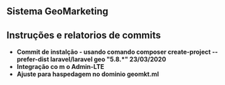 
## Sistema GeoMarketing


## Instruções e relatorios de commits



- **Commit de instalção - usando comando composer create-project --prefer-dist laravel/laravel geo "5.8.*" 23/03/2020**
- **Integração co m o Admin-LTE**
- **Ajuste para haspedagem no dominio geomkt.ml**